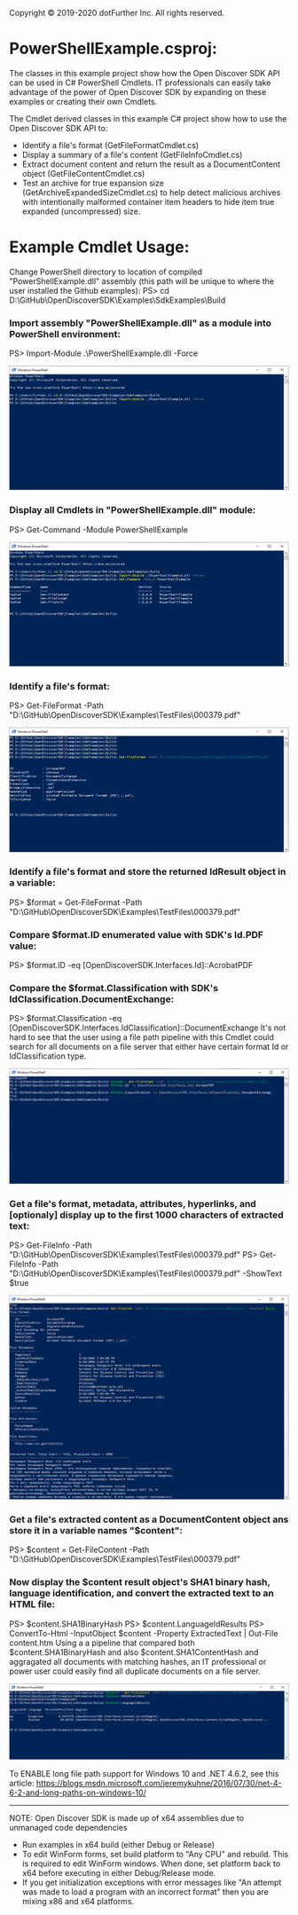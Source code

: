 Copyright © 2019-2020 dotFurther Inc. All rights reserved.

# PowerShellExample.csproj:

The classes in this example project show how the Open Discover SDK API can be used in C# PowerShell Cmdlets. IT professionals
can easily take advantage of the power of Open Discover SDK by expanding on these examples or creating their own Cmdlets.

The Cmdlet derived classes in this example C# project show how to use the Open Discover SDK API to:
- Identify a file's format (GetFileFormatCmdlet.cs)
- Display a summary of a file's content (GetFileInfoCmdlet.cs)
- Extract document content and return the result as a DocumentContent object (GetFileContentCmdlet.cs)
- Test an archive for true expansion size (GetArchiveExpandedSizeCmdlet.cs) to help detect malicious archives with intentionally malformed container item headers to hide item true expanded (uncompressed) size.


# Example Cmdlet Usage:
Change PowerShell directory to location of compiled "PowerShellExample.dll" assembly (this path will be unique to where the user installed the Github examples):
  PS> cd D:\GitHub\OpenDiscoverSDK\Examples\SdkExamples\Build  

### Import assembly "PowerShellExample.dll" as a module into PowerShell environment:
  PS> Import-Module .\PowerShellExample.dll -Force

<img src="Image1.png">

### Display all Cmdlets in "PowerShellExample.dll" module:
  PS> Get-Command -Module PowerShellExample       

<img src="Image2.png">

### Identify a file's format:
  PS> Get-FileFormat -Path "D:\GitHub\OpenDiscoverSDK\Examples\TestFiles\000379.pdf"

<img src="Image3.png">

### Identify a file's format and store the returned IdResult object in a variable:
  PS> $format = Get-FileFormat -Path "D:\GitHub\OpenDiscoverSDK\Examples\TestFiles\000379.pdf"  
  
### Compare $format.ID enumerated value with SDK's Id.PDF value:
  PS> $format.ID -eq [OpenDiscoverSDK.Interfaces.Id]::AcrobatPDF
  
### Compare the $format.Classification with SDK's IdClassification.DocumentExchange:
  PS>  $format.Classification -eq [OpenDiscoverSDK.Interfaces.IdClassification]::DocumentExchange
It's not hard to see that the user using a file path pipeline with this Cmdlet could search for all documents on a file server that either have certain format Id or IdClassification type.

<img src="Image4.png">

### Get a file's format, metadata, attributes, hyperlinks, and [optionaly] display up to the first 1000 characters of extracted text:
  PS> Get-FileInfo -Path "D:\GitHub\OpenDiscoverSDK\Examples\TestFiles\000379.pdf" 
  PS> Get-FileInfo -Path "D:\GitHub\OpenDiscoverSDK\Examples\TestFiles\000379.pdf" -ShowText $true
  
<img src="Image5.png">

### Get a file's extracted content as a DocumentContent object ans store it in a variable names "$content":
  PS> $content = Get-FileContent -Path "D:\GitHub\OpenDiscoverSDK\Examples\TestFiles\000379.pdf"

### Now display the $content result object's SHA1 binary hash, language identification, and convert the extracted text to an HTML file:
  PS> $content.SHA1BinaryHash
  PS> $content.LanguageIdResults
  PS> ConvertTo-Html -InputObject $content -Property ExtractedText | Out-File content.htm
Using a a pipeline that compared both $content.SHA1BinaryHash and also $content.SHA1ContentHash and aggragated all documents with matching hashes, an IT professional or power user could easily find all duplicate documents on a file server.


<img src="Image6.png">


To ENABLE long file path support for Windows 10 and .NET 4.6.2, see this article:
 https://blogs.msdn.microsoft.com/jeremykuhne/2016/07/30/net-4-6-2-and-long-paths-on-windows-10/

------------------------------------------------------------------------------------------------------------------------
NOTE: Open Discover SDK is made up of x64 assemblies due to unmanaged code dependencies

- Run examples in x64 build (either Debug or Release)
- To edit WinForm forms, set build platform to "Any CPU" and rebuild. This is required to edit WinForm windows. When done, set platform 
  back to x64 before executing in either Debug/Release mode.
- If you get initialization exceptions with error messages like "An attempt was made to load a program with
  an incorrect format" then you are mixing x86 and x64 platforms.
		 
